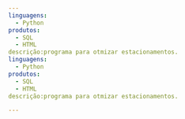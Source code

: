 ```yaml
---
linguagens:
  - Python
produtos:
  - SQL
  - HTML
descrição:programa para otmizar estacionamentos.
linguagens:
  - Python
produtos:
  - SQL
  - HTML
descrição:programa para otmizar estacionamentos.

---
```

